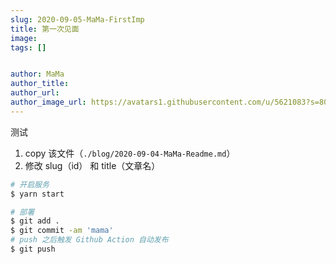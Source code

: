 ```yaml
---
slug: 2020-09-05-MaMa-FirstImp
title: 第一次见面
image: 
tags: []


author: MaMa
author_title: 
author_url: 
author_image_url: https://avatars1.githubusercontent.com/u/5621083?s=80&v=4
---
```


<!--truncate-->

测试

1. copy 该文件（`./blog/2020-09-04-MaMa-Readme.md`）
2. 修改 slug（id） 和 title（文章名）

``` bash
# 开启服务
$ yarn start

# 部署
$ git add .
$ git commit -am 'mama'
# push 之后触发 Github Action 自动发布
$ git push
```

<br />
<br />

